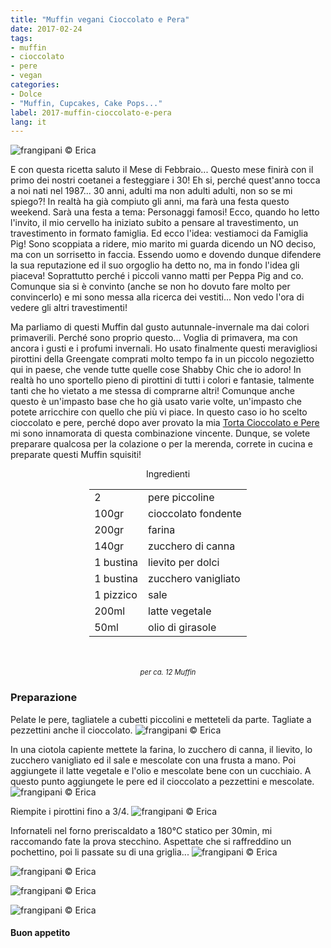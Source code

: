 ```yaml
---
title: "Muffin vegani Cioccolato e Pera"
date: 2017-02-24
tags:
- muffin
- cioccolato
- pere 
- vegan
categories:
- Dolce
- "Muffin, Cupcakes, Cake Pops..."
label: 2017-muffin-cioccolato-e-pera
lang: it
---
```

![](header.jpg "frangipani © Erica")

E con questa ricetta saluto il Mese di Febbraio... Questo mese finirà con il primo dei nostri coetanei a festeggiare i 30! Eh si, perché quest'anno tocca a noi nati nel 1987... 30 anni, adulti ma non adulti adulti, non so se mi spiego?! In realtà ha già compiuto gli anni, ma farà una festa questo weekend. Sarà una festa a tema: Personaggi famosi! Ecco, quando ho letto l'invito, il mio cervello ha iniziato subito a pensare al travestimento, un travestimento in formato famiglia. Ed ecco l'idea: vestiamoci da Famiglia Pig! Sono scoppiata a ridere, mio marito mi guarda dicendo un NO deciso, ma con un sorrisetto in faccia. Essendo uomo e dovendo dunque difendere la sua reputazione ed il suo orgoglio ha detto no, ma in fondo l'idea gli piaceva! Soprattutto perché i piccoli vanno matti per Peppa Pig and co. Comunque sia si è convinto (anche se non ho dovuto fare molto per convincerlo) e mi sono messa alla ricerca dei vestiti... Non vedo l'ora di vedere gli altri travestimenti!

Ma parliamo di questi Muffin dal gusto autunnale-invernale ma dai colori primaverili. Perché sono proprio questo... Voglia di primavera, ma con ancora i gusti e i profumi invernali. Ho usato finalmente questi meravigliosi pirottini della Greengate comprati molto tempo fa in un piccolo negozietto qui in paese, che vende tutte quelle cose Shabby Chic che io adoro! In realtà ho uno sportello pieno di pirottini di tutti i colori e fantasie, talmente tanti che ho vietato a me stessa di comprarne altri! Comunque anche questo è un'impasto base che ho già usato varie volte, un'impasto che potete arricchire con quello che più vi piace. In questo caso io ho scelto cioccolato e pere, perché dopo aver provato la mia <a href="http://frangipani.raiano.ch/2016-09-24-torta-cioccolato-e-pere/" target="_blank">Torta Cioccolato e Pere</a> mi sono innamorata di questa combinazione vincente. Dunque, se volete preparare qualcosa per la colazione o per la merenda, correte in cucina e preparate questi Muffin squisiti!

<div id="wrapper" style="text-align: center">
  <div id="yourdiv" style="display: inline-block;">
  <div class="ingredients">
    <div class="ingredients-title">Ingredienti</div>
    <table>
      <tbody>
        </tr>
        <tr>
          <td>2</td>
          <td>pere piccoline</td>
        </tr>
        <tr>
          <td>100gr</td>
          <td>cioccolato fondente</td>
        </tr>
        <tr>
          <td>200gr</td>
          <td>farina</td>
        </tr>
        <tr>
          <td>140gr</td>
          <td>zucchero di canna</td>
        </tr>
        <tr>
          <td>1 bustina</td>
          <td>lievito per dolci</td>
        </tr>
        <tr>
          <td>1 bustina</td>
          <td>zucchero vanigliato</td>
        </tr>
        <tr>
          <td>1 pizzico</td>
          <td>sale</td>
        </tr>
        <tr>
          <td>200ml</td>
          <td>latte vegetale</td> 
        </tr>
        <tr>
          <td>50ml</td>
          <td>olio di girasole</td>  
        </tr>
      </tbody>
    </table>
    <br></br>
    <i class="pull-right" style="font-size: 80%;">per ca. 12 Muffin</i>
  </div>
  </div>
</div>


<h3>
  <font color="grey">
    <i class="fa fa-cogs"></i>
  </font> Preparazione
</h3>

Pelate le pere, tagliatele a cubetti piccolini e metteteli da parte. Tagliate a pezzettini anche il cioccolato. 
![](pereecioccolato.jpg "frangipani © Erica")

In una ciotola capiente mettete la farina, lo zucchero di canna, il lievito, lo zucchero vanigliato ed il sale e mescolate con una frusta a mano. Poi aggiungete il latte vegetale e l'olio e mescolate bene con un cucchiaio. A questo punto aggiungete le pere ed il cioccolato a pezzettini e mescolate.
![](impasto.jpg "frangipani © Erica")

Riempite i pirottini fino a 3/4.
![](pirottini.jpg "frangipani © Erica")

Infornateli nel forno preriscaldato a 180°C statico per 30min, mi raccomando fate la prova stecchino. Aspettate che si raffreddino un pochettino, poi li passate su di una griglia...
![](risultato1.jpg "frangipani © Erica")

![](risultato2.jpg "frangipani © Erica")

![](risultato3.jpg "frangipani © Erica")

![](risultato4.jpg "frangipani © Erica")

<h4>Buon appetito
  <font color="red">
    <i class="fa fa-smile-o"></i>
  </font>
</h4>
